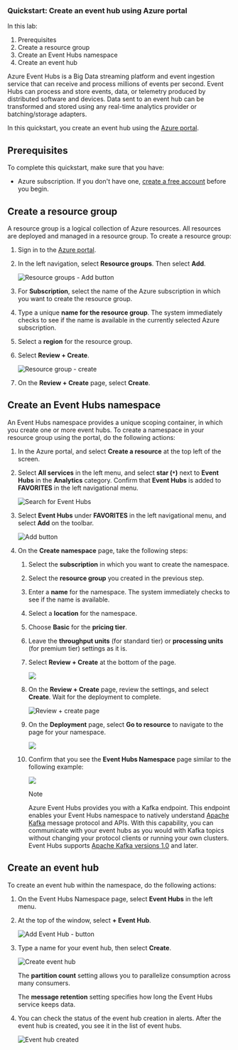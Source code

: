 ### Quickstart: Create an event hub using Azure portal


In this lab:

1. Prerequisites
2. Create a resource group
3. Create an Event Hubs namespace
4. Create an event hub

Azure Event Hubs is a Big Data streaming platform and event ingestion
service that can receive and process millions of events per second.
Event Hubs can process and store events, data, or telemetry produced by
distributed software and devices. Data sent to an event hub can be
transformed and stored using any real-time analytics provider or
batching/storage adapters.

In this quickstart, you create an event hub using the [Azure
portal](https://portal.azure.com/).

Prerequisites
-----------------------------------------------------------------------------------------------------------------------------------

To complete this quickstart, make sure that you have:

-   Azure subscription. If you don\'t have one, [create a free
    account](https://azure.microsoft.com/free/) before you begin.

Create a resource group
-------------------------------------------------------------------------------------------------------------------------------------------------------

A resource group is a logical collection of Azure resources. All
resources are deployed and managed in a resource group. To create a
resource group:

1.  Sign in to the [Azure portal](https://portal.azure.com/).

2.  In the left navigation, select **Resource groups**. Then select
    **Add**.

    ![Resource groups - Add button](./images/resource-groups1.png)

3.  For **Subscription**, select the name of the Azure subscription in
    which you want to create the resource group.

4.  Type a unique **name for the resource group**. The system
    immediately checks to see if the name is available in the currently
    selected Azure subscription.

5.  Select a **region** for the resource group.

6.  Select **Review + Create**.

    ![Resource group - create](./images/resource-groups2.png)

7.  On the **Review + Create** page, select **Create**.

Create an Event Hubs namespace
---------------------------------------------------------------------------------------------------------------------------------------------------------------------

An Event Hubs namespace provides a unique scoping container, in which
you create one or more event hubs. To create a namespace in your
resource group using the portal, do the following actions:

1.  In the Azure portal, and select **Create a resource** at the top
    left of the screen.

2.  Select **All services** in the left menu, and select **star (`*`)**
    next to **Event Hubs** in the **Analytics** category. Confirm that
    **Event Hubs** is added to **FAVORITES** in the left navigational
    menu.

    ![Search for Event Hubs](./images/select-event-hubs-menu.png)

3.  Select **Event Hubs** under **FAVORITES** in the left navigational
    menu, and select **Add** on the toolbar.

    ![Add button](./images/event-hubs-add-toolbar.png)

4.  On the **Create namespace** page, take the following steps:

    1.  Select the **subscription** in which you want to create the
        namespace.

    2.  Select the **resource group** you created in the previous step.

    3.  Enter a **name** for the namespace. The system immediately
        checks to see if the name is available.

    4.  Select a **location** for the namespace.

    5.  Choose **Basic** for the **pricing tier**.

    6.  Leave the **throughput units** (for standard tier) or
        **processing units** (for premium tier) settings as it is.

    7.  Select **Review + Create** at the bottom of the page.

        ![](./images/create-event-hub1.png)

    8.  On the **Review + Create** page, review the settings, and select
        **Create**. Wait for the deployment to complete.

        ![Review + create page](./images/review-create.png)

    9.  On the **Deployment** page, select **Go to resource** to
        navigate to the page for your namespace.

        ![](./images/deployment-complete.png)

    10. Confirm that you see the **Event Hubs Namespace** page similar
        to the following example:

        ![](./images/namespace-home-page.png)

        Note

        Azure Event Hubs provides you with a Kafka endpoint. This
        endpoint enables your Event Hubs namespace to natively
        understand [Apache Kafka](https://kafka.apache.org/intro)
        message protocol and APIs. With this capability, you can
        communicate with your event hubs as you would with Kafka topics
        without changing your protocol clients or running your own
        clusters. Event Hubs supports [Apache Kafka versions
        1.0](https://kafka.apache.org/10/documentation.html) and later.
        

Create an event hub
-----------------------------------------------------------------------------------------------------------------------------------------------

To create an event hub within the namespace, do the following actions:

1.  On the Event Hubs Namespace page, select **Event Hubs** in the left
    menu.

2.  At the top of the window, select **+ Event Hub**.

    ![Add Event Hub - button](./images/create-event-hub4.png)

3.  Type a name for your event hub, then select **Create**.

    ![Create event hub](./images/create-event-hub5.png)

    The **partition count** setting allows you to parallelize
    consumption across many consumers.

    The **message retention** setting specifies how long the Event Hubs
    service keeps data.

4.  You can check the status of the event hub creation in alerts. After
    the event hub is created, you see it in the list of event hubs.

    ![Event hub created](./images/event-hub-created.png)
